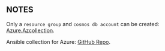 ## NOTES


Only a `resource group` and `cosmos db account` can be created: [Azure.Azcollection](https://docs.ansible.com/ansible/latest/collections/azure/azcollection/index.html).


Ansible collection for Azure: [GitHub Repo](https://github.com/ansible-collections/azure).

